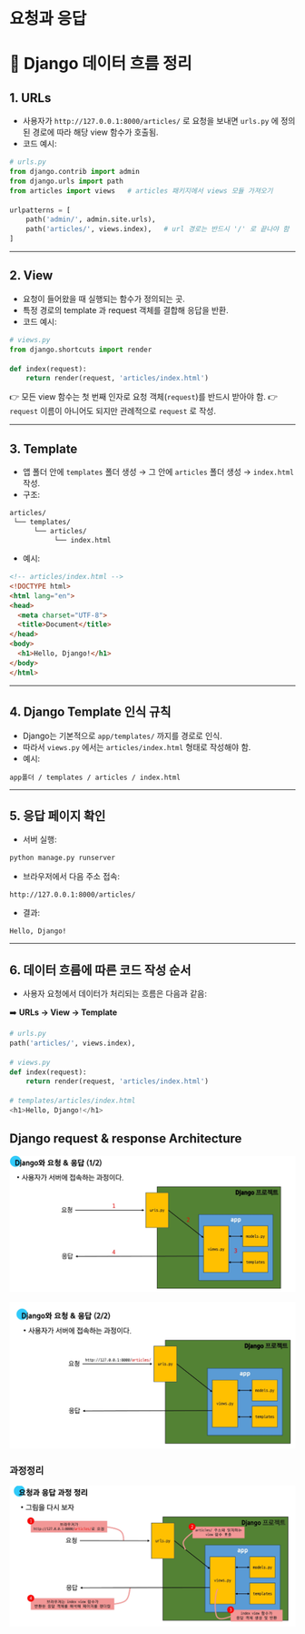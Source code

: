 # 요청과 응답



# 📌 Django 데이터 흐름 정리

## 1. URLs

* 사용자가 `http://127.0.0.1:8000/articles/` 로 요청을 보내면 `urls.py` 에 정의된 경로에 따라 해당 view 함수가 호출됨.
* 코드 예시:

```python
# urls.py
from django.contrib import admin
from django.urls import path
from articles import views   # articles 패키지에서 views 모듈 가져오기

urlpatterns = [
    path('admin/', admin.site.urls),
    path('articles/', views.index),   # url 경로는 반드시 '/' 로 끝나야 함
]
```

---

## 2. View

* 요청이 들어왔을 때 실행되는 함수가 정의되는 곳.
* 특정 경로의 template 과 request 객체를 결합해 응답을 반환.
* 코드 예시:

```python
# views.py
from django.shortcuts import render

def index(request):
    return render(request, 'articles/index.html')
```

👉 모든 view 함수는 첫 번째 인자로 요청 객체(`request`)를 반드시 받아야 함.
👉 `request` 이름이 아니어도 되지만 관례적으로 `request` 로 작성.

---

## 3. Template

* 앱 폴더 안에 `templates` 폴더 생성 → 그 안에 `articles` 폴더 생성 → `index.html` 작성.
* 구조:

```
articles/
 └── templates/
      └── articles/
           └── index.html
```

* 예시:

```html
<!-- articles/index.html -->
<!DOCTYPE html>
<html lang="en">
<head>
  <meta charset="UTF-8">
  <title>Document</title>
</head>
<body>
  <h1>Hello, Django!</h1>
</body>
</html>
```

---

## 4. Django Template 인식 규칙

* Django는 기본적으로 `app/templates/` 까지를 경로로 인식.
* 따라서 `views.py` 에서는 `articles/index.html` 형태로 작성해야 함.
* 예시:

```
app폴더 / templates / articles / index.html
```

---

## 5. 응답 페이지 확인

* 서버 실행:

```bash
python manage.py runserver
```

* 브라우저에서 다음 주소 접속:

```
http://127.0.0.1:8000/articles/
```

* 결과:

```
Hello, Django!
```

---

## 6. 데이터 흐름에 따른 코드 작성 순서

* 사용자 요청에서 데이터가 처리되는 흐름은 다음과 같음:

➡️ **URLs → View → Template**

```python
# urls.py
path('articles/', views.index),

# views.py
def index(request):
    return render(request, 'articles/index.html')

# templates/articles/index.html
<h1>Hello, Django!</h1>
```

## Django request & response Architecture

![alt text](img/image-1.png)

![alt text](img/image.png)

### 과정정리

![alt text](img/image-2.png)